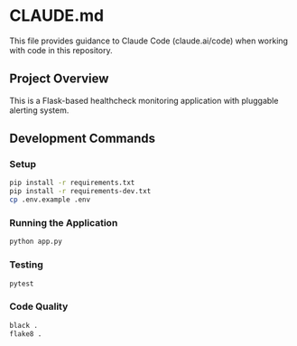# CLAUDE.md

This file provides guidance to Claude Code (claude.ai/code) when working with code in this repository.

## Project Overview

This is a Flask-based healthcheck monitoring application with pluggable alerting system.

## Development Commands

### Setup
```bash
pip install -r requirements.txt
pip install -r requirements-dev.txt
cp .env.example .env
```

### Running the Application
```bash
python app.py
```

### Testing
```bash
pytest
```

### Code Quality
```bash
black .
flake8 .